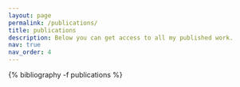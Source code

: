 ```yaml
---
layout: page
permalink: /publications/
title: publications
description: Below you can get access to all my published work. 
nav: true
nav_order: 4
---
```


<!-- _pages/publications.md -->
<div class="publications">

{% bibliography -f publications %}

</div>

